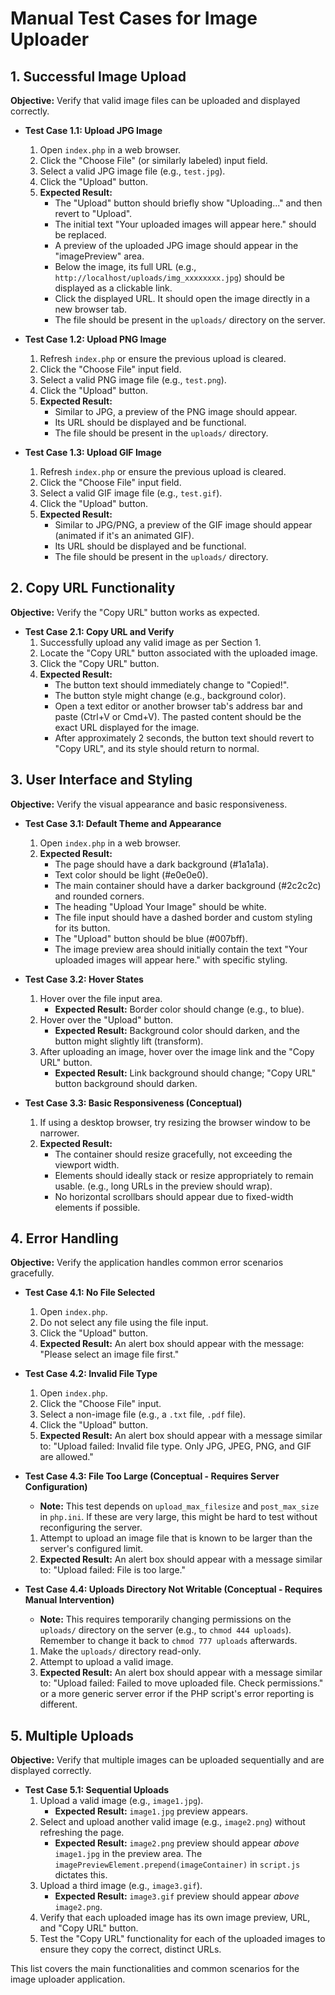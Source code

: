 # Manual Test Cases for Image Uploader

## 1. Successful Image Upload

**Objective:** Verify that valid image files can be uploaded and displayed correctly.

*   **Test Case 1.1: Upload JPG Image**
    1.  Open `index.php` in a web browser.
    2.  Click the "Choose File" (or similarly labeled) input field.
    3.  Select a valid JPG image file (e.g., `test.jpg`).
    4.  Click the "Upload" button.
    5.  **Expected Result:**
        *   The "Upload" button should briefly show "Uploading..." and then revert to "Upload".
        *   The initial text "Your uploaded images will appear here." should be replaced.
        *   A preview of the uploaded JPG image should appear in the "imagePreview" area.
        *   Below the image, its full URL (e.g., `http://localhost/uploads/img_xxxxxxxx.jpg`) should be displayed as a clickable link.
        *   Click the displayed URL. It should open the image directly in a new browser tab.
        *   The file should be present in the `uploads/` directory on the server.

*   **Test Case 1.2: Upload PNG Image**
    1.  Refresh `index.php` or ensure the previous upload is cleared.
    2.  Click the "Choose File" input field.
    3.  Select a valid PNG image file (e.g., `test.png`).
    4.  Click the "Upload" button.
    5.  **Expected Result:**
        *   Similar to JPG, a preview of the PNG image should appear.
        *   Its URL should be displayed and be functional.
        *   The file should be present in the `uploads/` directory.

*   **Test Case 1.3: Upload GIF Image**
    1.  Refresh `index.php` or ensure the previous upload is cleared.
    2.  Click the "Choose File" input field.
    3.  Select a valid GIF image file (e.g., `test.gif`).
    4.  Click the "Upload" button.
    5.  **Expected Result:**
        *   Similar to JPG/PNG, a preview of the GIF image should appear (animated if it's an animated GIF).
        *   Its URL should be displayed and be functional.
        *   The file should be present in the `uploads/` directory.

## 2. Copy URL Functionality

**Objective:** Verify the "Copy URL" button works as expected.

*   **Test Case 2.1: Copy URL and Verify**
    1.  Successfully upload any valid image as per Section 1.
    2.  Locate the "Copy URL" button associated with the uploaded image.
    3.  Click the "Copy URL" button.
    4.  **Expected Result:**
        *   The button text should immediately change to "Copied!".
        *   The button style might change (e.g., background color).
        *   Open a text editor or another browser tab's address bar and paste (Ctrl+V or Cmd+V). The pasted content should be the exact URL displayed for the image.
        *   After approximately 2 seconds, the button text should revert to "Copy URL", and its style should return to normal.

## 3. User Interface and Styling

**Objective:** Verify the visual appearance and basic responsiveness.

*   **Test Case 3.1: Default Theme and Appearance**
    1.  Open `index.php` in a web browser.
    2.  **Expected Result:**
        *   The page should have a dark background (#1a1a1a).
        *   Text color should be light (#e0e0e0).
        *   The main container should have a darker background (#2c2c2c) and rounded corners.
        *   The heading "Upload Your Image" should be white.
        *   The file input should have a dashed border and custom styling for its button.
        *   The "Upload" button should be blue (#007bff).
        *   The image preview area should initially contain the text "Your uploaded images will appear here." with specific styling.

*   **Test Case 3.2: Hover States**
    1.  Hover over the file input area.
        *   **Expected Result:** Border color should change (e.g., to blue).
    2.  Hover over the "Upload" button.
        *   **Expected Result:** Background color should darken, and the button might slightly lift (transform).
    3.  After uploading an image, hover over the image link and the "Copy URL" button.
        *   **Expected Result:** Link background should change; "Copy URL" button background should darken.

*   **Test Case 3.3: Basic Responsiveness (Conceptual)**
    1.  If using a desktop browser, try resizing the browser window to be narrower.
    2.  **Expected Result:**
        *   The container should resize gracefully, not exceeding the viewport width.
        *   Elements should ideally stack or resize appropriately to remain usable. (e.g., long URLs in the preview should wrap).
        *   No horizontal scrollbars should appear due to fixed-width elements if possible.

## 4. Error Handling

**Objective:** Verify the application handles common error scenarios gracefully.

*   **Test Case 4.1: No File Selected**
    1.  Open `index.php`.
    2.  Do not select any file using the file input.
    3.  Click the "Upload" button.
    4.  **Expected Result:** An alert box should appear with the message: "Please select an image file first."

*   **Test Case 4.2: Invalid File Type**
    1.  Open `index.php`.
    2.  Click the "Choose File" input.
    3.  Select a non-image file (e.g., a `.txt` file, `.pdf` file).
    4.  Click the "Upload" button.
    5.  **Expected Result:** An alert box should appear with a message similar to: "Upload failed: Invalid file type. Only JPG, JPEG, PNG, and GIF are allowed."

*   **Test Case 4.3: File Too Large (Conceptual - Requires Server Configuration)**
    *   **Note:** This test depends on `upload_max_filesize` and `post_max_size` in `php.ini`. If these are very large, this might be hard to test without reconfiguring the server.
    1.  Attempt to upload an image file that is known to be larger than the server's configured limit.
    2.  **Expected Result:** An alert box should appear with a message similar to: "Upload failed: File is too large."

*   **Test Case 4.4: Uploads Directory Not Writable (Conceptual - Requires Manual Intervention)**
    *   **Note:** This requires temporarily changing permissions on the `uploads/` directory on the server (e.g., to `chmod 444 uploads`). Remember to change it back to `chmod 777 uploads` afterwards.
    1.  Make the `uploads/` directory read-only.
    2.  Attempt to upload a valid image.
    3.  **Expected Result:** An alert box should appear with a message similar to: "Upload failed: Failed to move uploaded file. Check permissions." or a more generic server error if the PHP script's error reporting is different.

## 5. Multiple Uploads

**Objective:** Verify that multiple images can be uploaded sequentially and are displayed correctly.

*   **Test Case 5.1: Sequential Uploads**
    1.  Upload a valid image (e.g., `image1.jpg`).
        *   **Expected Result:** `image1.jpg` preview appears.
    2.  Select and upload another valid image (e.g., `image2.png`) without refreshing the page.
        *   **Expected Result:** `image2.png` preview should appear *above* `image1.jpg` in the preview area. The `imagePreviewElement.prepend(imageContainer)` in `script.js` dictates this.
    3.  Upload a third image (e.g., `image3.gif`).
        *   **Expected Result:** `image3.gif` preview should appear *above* `image2.png`.
    4.  Verify that each uploaded image has its own image preview, URL, and "Copy URL" button.
    5.  Test the "Copy URL" functionality for each of the uploaded images to ensure they copy the correct, distinct URLs.

This list covers the main functionalities and common scenarios for the image uploader application.
